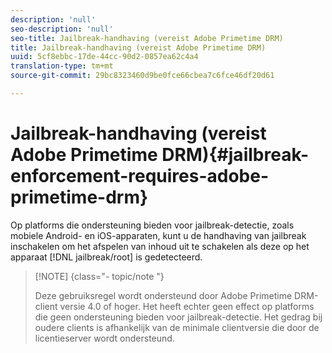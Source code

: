 ```yaml
---
description: 'null'
seo-description: 'null'
seo-title: Jailbreak-handhaving (vereist Adobe Primetime DRM)
title: Jailbreak-handhaving (vereist Adobe Primetime DRM)
uuid: 5cf8ebbc-17de-44cc-90d2-0857ea62c4a4
translation-type: tm+mt
source-git-commit: 29bc8323460d9be0fce66cbea7c6fce46df20d61

---
```



# Jailbreak-handhaving (vereist Adobe Primetime DRM){#jailbreak-enforcement-requires-adobe-primetime-drm}

Op platforms die ondersteuning bieden voor jailbreak-detectie, zoals mobiele Android- en iOS-apparaten, kunt u de handhaving van jailbreak inschakelen om het afspelen van inhoud uit te schakelen als deze op het apparaat [!DNL jailbreak/root] is gedetecteerd.

>[!NOTE] {class=&quot;- topic/note &quot;}
>
>Deze gebruiksregel wordt ondersteund door Adobe Primetime DRM-client versie 4.0 of hoger. Het heeft echter geen effect op platforms die geen ondersteuning bieden voor jailbreak-detectie. Het gedrag bij oudere clients is afhankelijk van de minimale clientversie die door de licentieserver wordt ondersteund.

